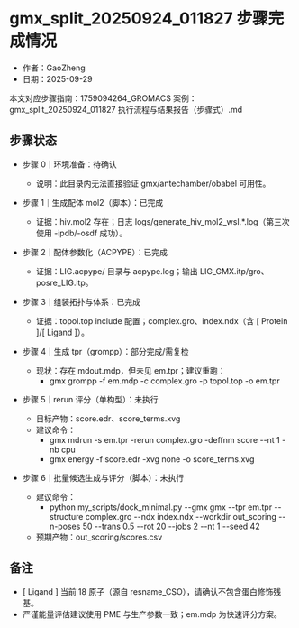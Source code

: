 # gmx_split_20250924_011827 步骤完成情况

- 作者：GaoZheng
- 日期：2025-09-29

本文对应步骤指南：1759094264_GROMACS 案例：gmx_split_20250924_011827 执行流程与结果报告（步骤式）.md

## 步骤状态

- 步骤 0｜环境准备：待确认
  - 说明：此目录内无法直接验证 gmx/antechamber/obabel 可用性。

- 步骤 1｜生成配体 mol2（脚本）：已完成
  - 证据：hiv.mol2 存在；日志 logs/generate_hiv_mol2_wsl.*.log（第三次使用 -ipdb/-osdf 成功）。

- 步骤 2｜配体参数化（ACPYPE）：已完成
  - 证据：LIG.acpype/ 目录与 acpype.log；输出 LIG_GMX.itp/gro、posre_LIG.itp。

- 步骤 3｜组装拓扑与体系：已完成
  - 证据：topol.top include 配置；complex.gro、index.ndx（含 [ Protein ]/[ Ligand ]）。

- 步骤 4｜生成 tpr（grompp）：部分完成/需复检
  - 现状：存在 mdout.mdp，但未见 em.tpr；建议重跑：
    - gmx grompp -f em.mdp -c complex.gro -p topol.top -o em.tpr

- 步骤 5｜rerun 评分（单构型）：未执行
  - 目标产物：score.edr、score_terms.xvg
  - 建议命令：
    - gmx mdrun -s em.tpr -rerun complex.gro -deffnm score --nt 1 -nb cpu
    - gmx energy -f score.edr -xvg none -o score_terms.xvg

- 步骤 6｜批量候选生成与评分（脚本）：未执行
  - 建议命令：
    - python my_scripts/dock_minimal.py --gmx gmx --tpr em.tpr --structure complex.gro --ndx index.ndx --workdir out_scoring --n-poses 50 --trans 0.5 --rot 20 --jobs 2 --nt 1 --seed 42
  - 预期产物：out_scoring/scores.csv

## 备注

- [ Ligand ] 当前 18 原子（源自 resname_CSO），请确认不包含蛋白修饰残基。
- 严谨能量评估建议使用 PME 与生产参数一致；em.mdp 为快速评分方案。
